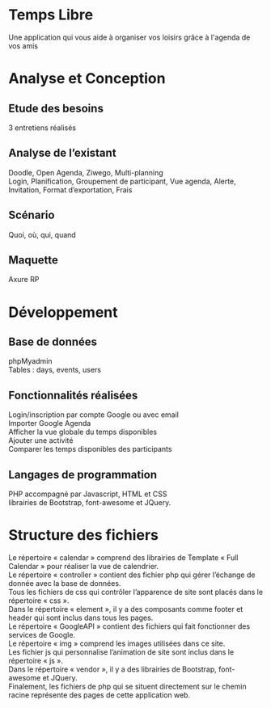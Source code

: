 <h1>Temps Libre</h1>
Une application qui vous aide à organiser vos loisirs grâce à l'agenda de vos amis<br>

<h1>Analyse et Conception</h1>
<h2>Etude des besoins</h2>
3 entretiens réalisés<br>

<h2>Analyse de l’existant</h2>
Doodle, Open Agenda, Ziwego, Multi-planning<br>
Login, Planification, Groupement de participant, Vue agenda, Alerte, Invitation, Format d’exportation, Frais<br>

<h2>Scénario</h2>
Quoi, où, qui, quand<br>
<h2>Maquette</h2>
Axure RP<br>

<h1>Développement</h1>
<h2>Base de données</h2>
  phpMyadmin<br>
  Tables : days, events, users<br>
  
<h2>Fonctionnalités réalisées</h2>
  Login/inscription par compte Google ou avec email<br>
  Importer Google Agenda<br>
  Afficher la vue globale du temps disponibles<br>
  Ajouter une activité<br>
  Comparer les temps disponibles des participants<br>
  
<h2>Langages de programmation</h2>
PHP accompagné par Javascript, HTML et CSS<br>
librairies de Bootstrap, font-awesome et JQuery.

<h1>Structure des fichiers</h1>
Le répertoire « calendar » comprend des librairies de Template « Full Calendar » pour réaliser la vue de calendrier.<br>
Le répertoire « controller » contient des fichier php qui gérer l’échange de donnée avec la base de données.<br>
Tous les fichiers de css qui contrôler l’apparence de site sont placés dans le répertoire « css ».<br>
Dans le répertoire « element », il y a des composants comme footer et header qui sont inclus dans tous les pages.<br>
Le répertoire « GoogleAPI » contient des fichiers qui fait fonctionner des services de Google.<br>
Le répertoire « img » comprend les images utilisées dans ce site.<br>
Les fichier js qui personnalise l’animation de site sont inclus dans le répertoire « js ».<br>
Dans le répertoire « vendor », il y a des librairies de Bootstrap, font-awesome et JQuery.<br>
Finalement, les fichiers de php qui se situent directement sur le chemin racine représente des pages de cette application web.<br>
